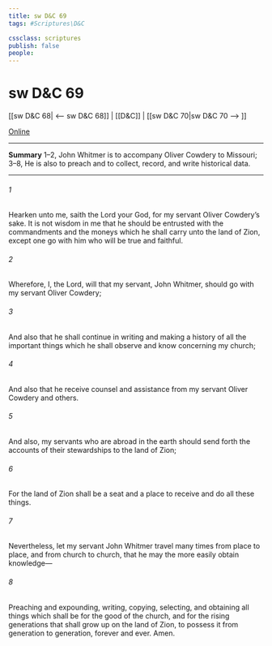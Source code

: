 ```yaml
---
title: sw D&C 69
tags: #Scriptures\D&C

cssclass: scriptures
publish: false
people:
---
```


# sw D&C 69
[[sw D&C 68| <-- sw D&C 68]] | [[D&C]] | [[sw D&C 70|sw D&C 70 --> ]]

[Online](https://churchofjesuschrist.org/study/scriptures/dc-testament/dc/69?lang=eng)

---
__Summary__
1–2, John Whitmer is to accompany Oliver Cowdery to Missouri; 3–8, He is also to preach and to collect, record, and write historical data.

---
###### 1 
Hearken unto me, saith the Lord your God, for my servant Oliver Cowdery’s sake. It is not wisdom in me that he should be entrusted with the commandments and the moneys which he shall carry unto the land of Zion, except one go with him who will be true and faithful.

###### 2 
Wherefore, I, the Lord, will that my servant, John Whitmer, should go with my servant Oliver Cowdery;

###### 3 
And also that he shall continue in writing and making a history of all the important things which he shall observe and know concerning my church;

###### 4 
And also that he receive counsel and assistance from my servant Oliver Cowdery and others.

###### 5 
And also, my servants who are abroad in the earth should send forth the accounts of their stewardships to the land of Zion;

###### 6 
For the land of Zion shall be a seat and a place to receive and do all these things.

###### 7 
Nevertheless, let my servant John Whitmer travel many times from place to place, and from church to church, that he may the more easily obtain knowledge—

###### 8 
Preaching and expounding, writing, copying, selecting, and obtaining all things which shall be for the good of the church, and for the rising generations that shall grow up on the land of Zion, to possess it from generation to generation, forever and ever. Amen.

